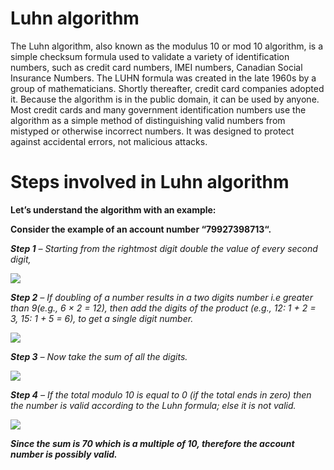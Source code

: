 
# Luhn algorithm

The Luhn algorithm, also known as the modulus 10 or mod 10 algorithm, is a simple checksum formula used to validate a variety of identification numbers, such as credit card numbers, IMEI numbers, Canadian Social Insurance Numbers. The LUHN formula was created in the late 1960s by a group of mathematicians. Shortly thereafter, credit card companies adopted it. Because the algorithm is in the public domain, it can be used by anyone. Most credit cards and many government identification numbers use the algorithm as a simple method of distinguishing valid numbers from mistyped or otherwise incorrect numbers. It was designed to protect against accidental errors, not malicious attacks.

# Steps involved in Luhn algorithm

<b>Let’s understand the algorithm with an example:</b>

<b>Consider the example of an account number “79927398713“.</b>

<i><b>Step 1</b> – Starting from the rightmost digit double the value of every second digit,</i>

<img src="https://media.geeksforgeeks.org/wp-content/uploads/gfgedit-300x60.png">

<i><b>Step 2</b> – If doubling of a number results in a two digits number i.e greater than 9(e.g., 6 × 2 = 12), then add the digits of the product (e.g., 12: 1 + 2 = 3, 15: 1 + 5 = 6), to get a single digit number.</i>

<img src="https://media.geeksforgeeks.org/wp-content/uploads/gfg3-3-300x81.png">

<i><b>Step 3</b> – Now take the sum of all the digits.</i>

<img src="https://media.geeksforgeeks.org/wp-content/uploads/gfg1-1-300x81.png">

<i><b>Step 4</b> – If the total modulo 10 is equal to 0 (if the total ends in zero) then the number is valid according to the Luhn formula; else it is not valid.</i>

<img src="https://media.geeksforgeeks.org/wp-content/uploads/gfg2-2-300x101.png">

<i><strong>Since the sum is 70 which is a multiple of 10, therefore the account number is possibly valid.</strong></i>
